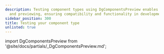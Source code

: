 ```yaml
---
description: Testing component types using DgComponentsPreview enables precise validation
  and previewing, ensuring compatibility and functionality in development environment
sidebar_position: 300
title: Testing your component type
unlisted: true
---
```

import DgComponentsPreview from '@site/docs/partials/\_DgComponentsPreview.md';

<DgComponentsPreview />
